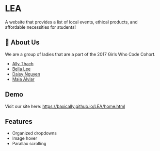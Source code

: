# LEA
A website that provides a list of local events, ethical products, and affordable necessities for students! 


## 🚀 About Us 
We are a group of ladies that are a part of the 2017 Girls Who Code Cohort.
- [Ally Thach](https://github.com/baxically)
- [Bella Lee](https://github.com/bellalee918)
- [Daisy Nguyen](https://github.com/daisynguyen0518)
- [Maia Alviar](https://github.com/malviar)



## Demo

Visit our site here: https://baxically.github.io/LEA/home.html


## Features

- Organized dropdowns
- Image hover
- Parallax scrolling


